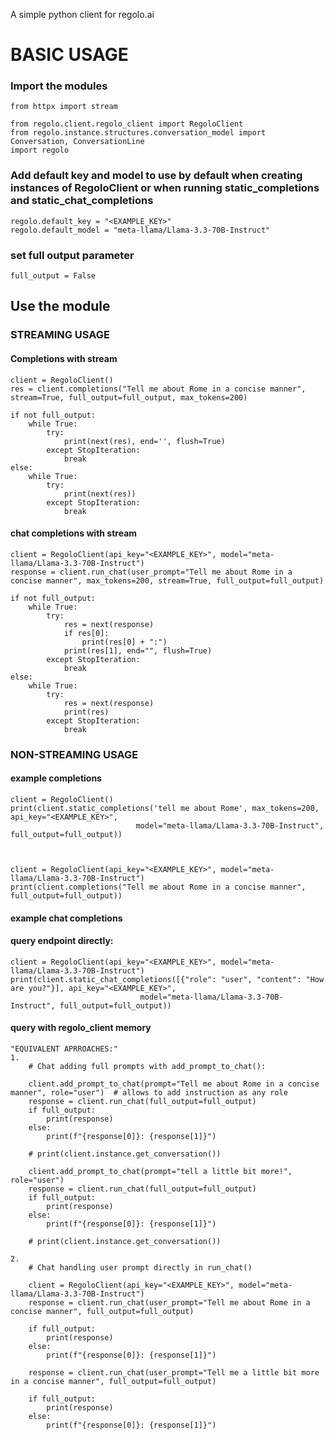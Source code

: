 A simple python client for regolo.ai




# BASIC USAGE

### Import the modules

    from httpx import stream
    
    from regolo.client.regolo_client import RegoloClient
    from regolo.instance.structures.conversation_model import Conversation, ConversationLine
    import regolo



### Add default key and model to use by default when creating instances of RegoloClient or when running static_completions and static_chat_completions

    regolo.default_key = "<EXAMPLE_KEY>"
    regolo.default_model = "meta-llama/Llama-3.3-70B-Instruct"

### set full output parameter

    full_output = False

## Use the module

### STREAMING USAGE


#### Completions with stream

    client = RegoloClient()
    res = client.completions("Tell me about Rome in a concise manner", stream=True, full_output=full_output, max_tokens=200)
    
    if not full_output:
        while True:
            try:
                print(next(res), end='', flush=True)
            except StopIteration:
                break
    else:
        while True:
            try:
                print(next(res))
            except StopIteration:
                break

#### chat completions with stream


    client = RegoloClient(api_key="<EXAMPLE_KEY>", model="meta-llama/Llama-3.3-70B-Instruct")
    response = client.run_chat(user_prompt="Tell me about Rome in a concise manner", max_tokens=200, stream=True, full_output=full_output)
    
    if not full_output:
        while True:
            try:
                res = next(response)
                if res[0]:
                    print(res[0] + ":")
                print(res[1], end="", flush=True)
            except StopIteration:
                break
    else:
        while True:
            try:
                res = next(response)
                print(res)
            except StopIteration:
                break


### NON-STREAMING USAGE



#### example completions
    
    client = RegoloClient()
    print(client.static_completions('tell me about Rome', max_tokens=200, api_key="<EXAMPLE_KEY>",
                                model="meta-llama/Llama-3.3-70B-Instruct", full_output=full_output))
    
    
    
    client = RegoloClient(api_key="<EXAMPLE_KEY>", model="meta-llama/Llama-3.3-70B-Instruct")
    print(client.completions("Tell me about Rome in a concise manner", full_output=full_output))




#### example chat completions
    
#### query endpoint directly:
    client = RegoloClient(api_key="<EXAMPLE_KEY>", model="meta-llama/Llama-3.3-70B-Instruct")
    print(client.static_chat_completions([{"role": "user", "content": "How are you?"}], api_key="<EXAMPLE_KEY>",
                                 model="meta-llama/Llama-3.3-70B-Instruct", full_output=full_output))
#### query with regolo_client memory
    "EQUIVALENT APRROACHES:"
    1.        
        # Chat adding full prompts with add_prompt_to_chat():
    
        client.add_prompt_to_chat(prompt="Tell me about Rome in a concise manner", role="user")  # allows to add instruction as any role
        response = client.run_chat(full_output=full_output)
        if full_output:
            print(response)
        else:
            print(f"{response[0]}: {response[1]}")
        
        # print(client.instance.get_conversation())
        
        client.add_prompt_to_chat(prompt="tell a little bit more!", role="user")
        response = client.run_chat(full_output=full_output)
        if full_output:
            print(response)
        else:
            print(f"{response[0]}: {response[1]}")
        
        # print(client.instance.get_conversation())
    
    2.
        # Chat handling user prompt directly in run_chat()
        
        client = RegoloClient(api_key="<EXAMPLE_KEY>", model="meta-llama/Llama-3.3-70B-Instruct")
        response = client.run_chat(user_prompt="Tell me about Rome in a concise manner", full_output=full_output)
        
        if full_output:
            print(response)
        else:
            print(f"{response[0]}: {response[1]}")
        
        response = client.run_chat(user_prompt="Tell me a little bit more in a concise manner", full_output=full_output)
        
        if full_output:
            print(response)
        else:
            print(f"{response[0]}: {response[1]}")